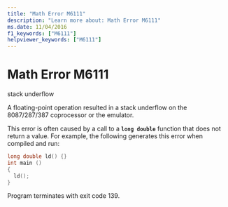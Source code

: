 ```yaml
---
title: "Math Error M6111"
description: "Learn more about: Math Error M6111"
ms.date: 11/04/2016
f1_keywords: ["M6111"]
helpviewer_keywords: ["M6111"]
---
```

# Math Error M6111

stack underflow

A floating-point operation resulted in a stack underflow on the 8087/287/387 coprocessor or the emulator.

This error is often caused by a call to a **`long double`** function that does not return a value. For example, the following generates this error when compiled and run:

```c
long double ld() {}
int main ()
{
  ld();
}
```

Program terminates with exit code 139.
